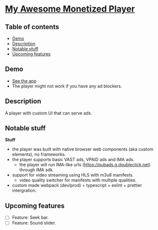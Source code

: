 # [My Awesome Monetized Player](https://dan-lucian.github.io/custom-player-with-ads/)

## Table of contents

- [Demo](#demo)
- [Description](#description)
- [Notable stuff](#notable-stuff)
- [Upcoming features](#upcoming-features)

## Demo

- [See the app](https://dan-lucian.github.io/custom-player-with-ads/)
- The player might not work if you have any ad blockers.

## Description

A player with custom UI that can serve ads.

## Notable stuff

**Stuff**

- the player was built with native browser web components (aka custom elements), no frameworks.
- the player supports basic VAST ads, VPAID ads and IMA ads.
	- the player will run IMA-like urls (https://pubads.g.doubleclick.net) through IMA sdk.
- support for video streaming using HLS with m3u8 manifests.
  - video quality switcher for manifests with multiple qualities.
- custom made webpack (dev/prod) + typescript + eslint + prettier intergration.


## Upcoming features

- [ ] Feature: Seek bar.
- [ ] Feature: Sound slider.
